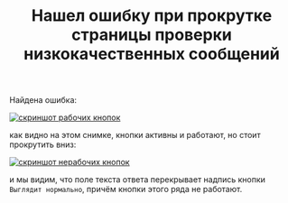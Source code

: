 ﻿---
title: "Нашел ошибку при прокрутке страницы проверки низкокачественных сообщений"
se.owner.user_id: 343345
se.owner.display_name: "finally"
se.owner.link: "https://ru.meta.stackoverflow.com/users/343345/finally"
se.link: "https://ru.meta.stackoverflow.com/questions/10233/%d0%9d%d0%b0%d1%88%d0%b5%d0%bb-%d0%be%d1%88%d0%b8%d0%b1%d0%ba%d1%83-%d0%bf%d1%80%d0%b8-%d0%bf%d1%80%d0%be%d0%ba%d1%80%d1%83%d1%82%d0%ba%d0%b5-%d1%81%d1%82%d1%80%d0%b0%d0%bd%d0%b8%d1%86%d1%8b-%d0%bf%d1%80%d0%be%d0%b2%d0%b5%d1%80%d0%ba%d0%b8-%d0%bd%d0%b8%d0%b7%d0%ba%d0%be%d0%ba%d0%b0%d1%87%d0%b5%d1%81%d1%82%d0%b2%d0%b5%d0%bd%d0%bd%d1%8b%d1%85-%d1%81%d0%be%d0%be%d0%b1%d1%89%d0%b5%d0%bd%d0%b8%d0%b9"
se.question_id: 10233
se.post_type: question
se.score: 3
---
<p>Найдена ошибка:</p>

<p><a href="https://i.stack.imgur.com/ShgcW.png" rel="nofollow noreferrer"><img src="https://i.stack.imgur.com/ShgcW.png" alt="скриншот рабочих кнопок"></a></p>

<p>как видно на этом снимке, кнопки активны и работают, но стоит прокрутить вниз:</p>

<p><a href="https://i.stack.imgur.com/qlEOR.png" rel="nofollow noreferrer"><img src="https://i.stack.imgur.com/qlEOR.png" alt="скриншот нерабочих кнопок"></a></p>

<p>и мы видим, что поле текста ответа перекрывает надпись кнопки <code>Выглядит нормально</code>, причём кнопки этого ряда не работают.</p>
